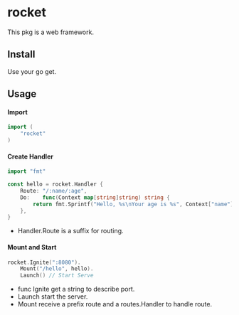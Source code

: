 # rocket
This pkg is a web framework.
## Install
Use your go get.
## Usage
#### Import
```go
import (
    "rocket"
)
```
#### Create Handler
```go
import "fmt"

const hello = rocket.Handler {
    Route: "/:name/:age",
    Do:    func(Context map[string]string) string {
        return fmt.Sprintf("Hello, %s\nYour age is %s", Context["name"], Context["age"])
    },
}
```
- Handler.Route is a suffix for routing.
#### Mount and Start
```go
rocket.Ignite(":8080").
    Mount("/hello", hello).
    Launch() // Start Serve
```
- func Ignite get a string to describe port.
- Launch start the server.
- Mount receive a prefix route and a routes.Handler to handle route.
